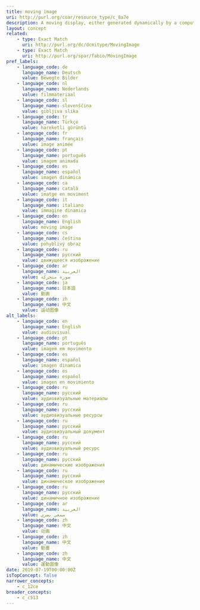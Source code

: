 ```yaml
---
title: moving image
uri: http://purl.org/coar/resource_type/c_8a7e
description: A moving display, either generated dynamically by a computer program or formed from a series of pre-recorded still images imparting an impression of motion when shown in succession. (adapted from fabio)
layout: concept
related:
    - type: Exact Match
      uri: http://purl.org/dc/dcmitype/MovingImage
    - type: Exact Match
      uri: http://purl.org/spar/fabio/MovingImage
pref_labels:
    - language_code: de
      language_name: Deutsch
      value: Bewegte Bilder
    - language_code: nl
      language_name: Nederlands
      value: filmmateriaal
    - language_code: sl
      language_name: slovenščina
      value: gibljiva slika
    - language_code: tr
      language_name: Türkçe
      value: hareketli görüntü
    - language_code: fr
      language_name: français
      value: image animée
    - language_code: pt
      language_name: português
      value: imagem animada
    - language_code: es
      language_name: español
      value: imagen dinámica
    - language_code: ca
      language_name: català
      value: imatge en moviment
    - language_code: it
      language_name: italiano
      value: immagine dinamica
    - language_code: en
      language_name: English
      value: moving image
    - language_code: cs
      language_name: čeština
      value: pohyblivý obraz
    - language_code: ru
      language_name: русский
      value: движущееся изображение
    - language_code: ar
      language_name: العربية
      value: صورة متحركة
    - language_code: ja
      language_name: 日本語
      value: 動画
    - language_code: zh
      language_name: 中文
      value: 运动图像
alt_labels:
    - language_code: en
      language_name: English
      value: audiovisual
    - language_code: pt
      language_name: português
      value: imagem em movimento
    - language_code: es
      language_name: español
      value: imagen dinamica
    - language_code: es
      language_name: español
      value: imagen en movimiento
    - language_code: ru
      language_name: русский
      value: аудиовизуальные материалы
    - language_code: ru
      language_name: русский
      value: аудиовизуальные ресурсы
    - language_code: ru
      language_name: русский
      value: аудиовизуальный документ
    - language_code: ru
      language_name: русский
      value: аудиовизуальный ресурс
    - language_code: ru
      language_name: русский
      value: динамические изображения
    - language_code: ru
      language_name: русский
      value: динамическое изображение
    - language_code: ru
      language_name: русский
      value: динамичное изображение
    - language_code: ar
      language_name: العربية
      value: سمعي بصري
    - language_code: zh
      language_name: 中文
      value: 动画
    - language_code: zh
      language_name: 中文
      value: 動畫
    - language_code: zh
      language_name: 中文
      value: 運動圖像
date: 2019-07-19T00:00:00Z
isTopConcept: false
narrower_concepts:
    - c_12ce
broader_concepts:
    - c_c513
---
```


